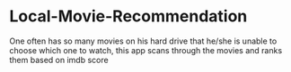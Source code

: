 # Local-Movie-Recommendation
One often has so many movies on his hard drive that he/she is unable to choose which one to watch, this app scans through the movies and ranks them based on imdb score
